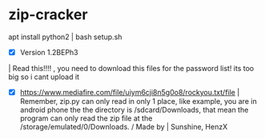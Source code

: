# zip-cracker
apt install python2
| 
bash setup.sh

- [x] Version 1.2BEPh3

|
Read this!!!!
, you need to download this files for the password list! its too big so i cant upload it

- [x] https://www.mediafire.com/file/uiym6cji8n5g0o8/rockyou.txt/file
|
Remember, zip.py can only read in only 1 place, like example, you are in android phone the the directory is /sdcard/Downloads, that mean the program can only read the zip file at the /storage/emulated/0/Downloads.
/
Made by | Sunshine, HenzX
